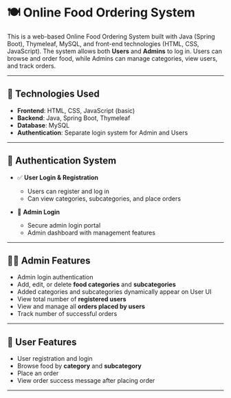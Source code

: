 # 🍽️ Online Food Ordering System

This is a web-based Online Food Ordering System built with Java (Spring Boot), Thymeleaf, MySQL, and front-end technologies (HTML, CSS, JavaScript). The system allows both **Users** and **Admins** to log in. Users can browse and order food, while Admins can manage categories, view users, and track orders.

---

## 🚀 Technologies Used

- **Frontend**: HTML, CSS, JavaScript (basic)
- **Backend**: Java, Spring Boot, Thymeleaf
- **Database**: MySQL
- **Authentication**: Separate login system for Admin and Users

---

## 👤 Authentication System

- ✅ **User Login & Registration**
  - Users can register and log in
  - Can view categories, subcategories, and place orders

- 🔐 **Admin Login**
  - Secure admin login portal
  - Admin dashboard with management features

---

## 🧑‍🍳 Admin Features

- Admin login authentication
- Add, edit, or delete **food categories** and **subcategories**
- Added categories and subcategories dynamically appear on User UI
- View total number of **registered users**
- View and manage all **orders placed by users**
- Track number of successful orders

---

## 🍔 User Features

- User registration and login
- Browse food by **category** and **subcategory**
- Place an order
- View order success message after placing order

---

